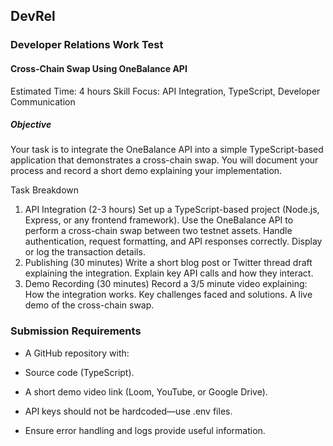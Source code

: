 
## DevRel
### Developer Relations Work Test 

#### Cross-Chain Swap Using OneBalance API

Estimated Time: 4 hours
Skill Focus: API Integration, TypeScript, Developer Communication

##### Objective
Your task is to integrate the OneBalance API into a simple TypeScript-based 
application that demonstrates a cross-chain swap. You will document your 
process and record a short demo explaining your implementation.

Task Breakdown
1. API Integration (2-3 hours)
    Set up a TypeScript-based project (Node.js, Express, or any frontend framework). Use the OneBalance API to perform a cross-chain swap between two testnet assets. Handle authentication, request formatting, and API responses correctly. Display or log the transaction details.
1. Publishing (30 minutes)
    Write a short blog post or Twitter thread draft explaining the integration.
    Explain key API calls and how they interact.
1. Demo Recording (30 minutes)
    Record a 3/5 minute video explaining:
        How the integration works.
        Key challenges faced and solutions.
        A live demo of the cross-chain swap.

### Submission Requirements
* A GitHub repository with:
 * Source code (TypeScript).
 * A short demo video link (Loom, YouTube, or Google Drive).

* API keys should not be hardcoded—use .env  files.
* Ensure error handling and logs provide useful information.
